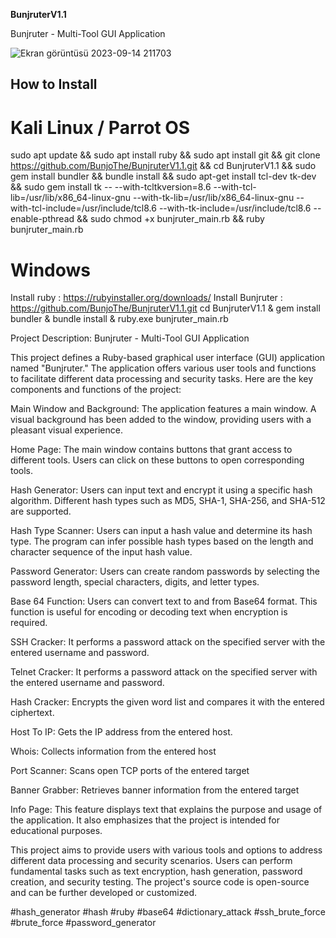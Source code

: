 **BunjruterV1.1**

 Bunjruter - Multi-Tool GUI Application

![Ekran görüntüsü 2023-09-14 211703](https://github.com/BunjoThe/BunjruterV1.1/assets/138582603/bfea2ab7-3ad2-4f52-90a8-d50492dfda75)


## How to Install

# Kali Linux / Parrot OS

sudo apt update &&
sudo apt install ruby &&
sudo apt install git &&
git clone https://github.com/BunjoThe/BunjruterV1.1.git &&
cd BunjruterV1.1 &&
sudo gem install bundler &&
bundle install &&
sudo apt-get install tcl-dev tk-dev &&
sudo gem install tk -- --with-tcltkversion=8.6 --with-tcl-lib=/usr/lib/x86_64-linux-gnu --with-tk-lib=/usr/lib/x86_64-linux-gnu --with-tcl-include=/usr/include/tcl8.6 --with-tk-include=/usr/include/tcl8.6 --enable-pthread &&
sudo chmod +x bunjruter_main.rb &&
ruby bunjruter_main.rb


# Windows

Install ruby : https://rubyinstaller.org/downloads/
Install Bunjruter : https://github.com/BunjoThe/BunjruterV1.1.git
cd BunjruterV1.1 &
gem install bundler &
bundle install &
ruby.exe bunjruter_main.rb

Project Description: Bunjruter - Multi-Tool GUI Application

This project defines a Ruby-based graphical user interface (GUI) application named "Bunjruter." The application offers various user tools and functions to facilitate different data processing and security tasks. Here are the key components and functions of the project:

Main Window and Background: The application features a main window. A visual background has been added to the window, providing users with a pleasant visual experience.

Home Page: The main window contains buttons that grant access to different tools. Users can click on these buttons to open corresponding tools.

Hash Generator: Users can input text and encrypt it using a specific hash algorithm. Different hash types such as MD5, SHA-1, SHA-256, and SHA-512 are supported.

Hash Type Scanner: Users can input a hash value and determine its hash type. The program can infer possible hash types based on the length and character sequence of the input hash value.

Password Generator: Users can create random passwords by selecting the password length, special characters, digits, and letter types.

Base 64 Function: Users can convert text to and from Base64 format. This function is useful for encoding or decoding text when encryption is required.

SSH Cracker: It performs a password attack on the specified server with the entered username and password.

Telnet Cracker: It performs a password attack on the specified server with the entered username and password.

Hash Cracker: Encrypts the given word list and compares it with the entered ciphertext.

Host To IP: Gets the IP address from the entered host.

Whois: Collects information from the entered host

Port Scanner: Scans open TCP ports of the entered target

Banner Grabber: Retrieves banner information from the entered target

Info Page: This feature displays text that explains the purpose and usage of the application. It also emphasizes that the project is intended for educational purposes.

This project aims to provide users with various tools and options to address different data processing and security scenarios. Users can perform fundamental tasks such as text encryption, hash generation, password creation, and security testing. The project's source code is open-source and can be further developed or customized.

#hash_generator #hash #ruby #base64 #dictionary_attack #ssh_brute_force #brute_force #password_generator
